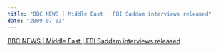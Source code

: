 ```yaml
---
title: "BBC NEWS | Middle East | FBI Saddam interviews released"
date: "2009-07-03"
---
```


[BBC NEWS | Middle East | FBI Saddam interviews released](https://news.bbc.co.uk/2/hi/middle_east/8131478.stm)

